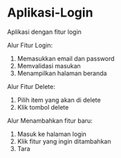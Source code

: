 # Aplikasi-Login
Aplikasi dengan fitur login

Alur Fitur Login:
1. Memasukkan email dan password
2. Memvalidasi masukan
3. Menampilkan halaman beranda

Alur Fitur Delete:
1. Pilih item yang akan di delete
2. Klik tombol delete

Alur Menambahkan fitur baru:
1. Masuk ke halaman login
2. Klik fitur yang ingin ditambahkan
3. Tara
